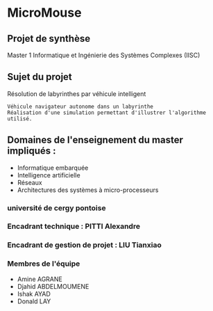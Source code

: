 # MicroMouse
## Projet de synthèse 
Master 1 Informatique et Ingénierie des Systèmes Complexes (IISC)
## Sujet du projet
Résolution de labyrinthes par véhicule intelligent
```
Véhicule navigateur autonome dans un labyrinthe 
Réalisation d'une simulation permettant d'illustrer l'algorithme utilisé.
```
## Domaines de l'enseignement du master impliqués :

* Informatique embarquée 
* Intelligence artificielle
* Réseaux
* Architectures des systèmes à micro-processeurs 


### université de cergy pontoise
### Encadrant technique : PITTI Alexandre
### Encadrant de gestion de projet : LIU Tianxiao
### Membres de l'équipe
* Amine AGRANE
* Djahid ABDELMOUMENE
* Ishak AYAD
* Donald LAY
